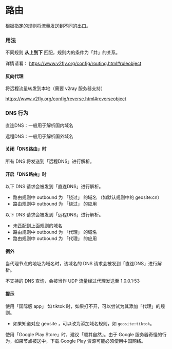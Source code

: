 # 路由

根据指定的规则将流量发送到不同的出口。

### 用法

不同规则 **从上到下** 匹配，规则内的条件为「并」的关系。

详情请看： https://www.v2fly.org/config/routing.html#ruleobject

#### 反向代理

将远程流量转发到本地（需要 v2ray 服务器支持）

https://www.v2fly.org/config/reverse.html#reverseobject

### DNS 行为

直连DNS：一般用于解析国内域名

远程DNS：一般用于解析国外域名

#### 关闭「DNS路由」时

所有 DNS 将发送到「远程DNS」进行解析。

#### 开启「DNS路由」时

以下 DNS 请求会被发到「直连DNS」进行解析。

- 路由规则中 outbound 为 「绕过」 的域名 （如默认规则中的 geosite:cn） 
- 路由规则中 outbound 为 「绕过」 的应用 

以下 DNS 请求会被发到「远程DNS」进行解析。

- 未匹配到上面规则的域名
- 路由规则中 outbound 为 「代理」 的域名
- 路由规则中 outbound 为 「代理」 的应用

#### 例外

当代理节点的地址为域名时，该域名的 DNS 请求会被发到「直连DNS」进行解析。

不支持的 DNS 查询，会被当作 UDP 流量经过代理发送至 1.0.0.1:53

#### 提示

使用「国际版 app」 如 tiktok 时，如果打不开，可以尝试为其添加「代理」的规则。

* 如果知道对应 geosite ，可以改为添加域名规则，如 `geosite:tiktok`。

使用「Google Play Store」时，建议「顺其自然」。由于 Google 服务器奇怪的行为，如果节点被送中，下载 Google Play 资源可能必须使用中国网络。
